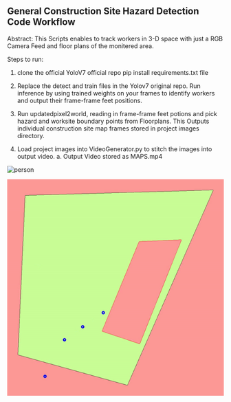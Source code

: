 ## General Construction Site Hazard Detection Code Workflow

Abstract: 
This Scripts enables to track workers in 3-D space with just a RGB Camera Feed and floor plans of the monitered area.   

Steps to run:
1)  clone the official YoloV7 official repo pip install requirements.txt file
2)	Replace the detect and train files in the Yolov7 original repo. Run inference by using trained weights on your frames to identify workers and output their frame-frame feet positions.

3)	Run updatedpixel2world, reading in frame-frame feet potions and pick hazard and worksite boundary points from Floorplans. This Outputs individual construction site map frames stored in project images directory.

4)	Load project images into VideoGenerator.py to stitch the images into output video. 
    a.	Output Video stored as MAPS.mp4

![person](Assets/person.gif)

![point](Assets/point.gif)
